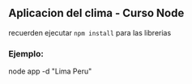 ## Aplicacion del clima - Curso Node

recuerden ejecutar ```npm install``` para las librerias

### Ejemplo:

node app -d "Lima Peru"